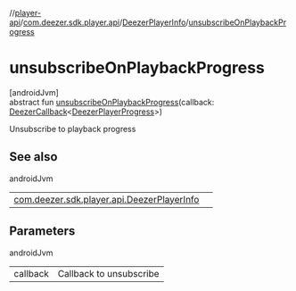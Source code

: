 //[player-api](../../../index.md)/[com.deezer.sdk.player.api](../index.md)/[DeezerPlayerInfo](index.md)/[unsubscribeOnPlaybackProgress](unsubscribe-on-playback-progress.md)

# unsubscribeOnPlaybackProgress

[androidJvm]\
abstract fun [unsubscribeOnPlaybackProgress](unsubscribe-on-playback-progress.md)(callback: [DeezerCallback](../../../../../common-api/common-api/com.deezer.sdk.common/-deezer-callback/index.md)&lt;[DeezerPlayerProgress](../../com.deezer.sdk.player.model/-deezer-player-progress/index.md)&gt;)

Unsubscribe to playback progress

## See also

androidJvm

| | |
|---|---|
| [com.deezer.sdk.player.api.DeezerPlayerInfo](subscribe-on-playback-progress.md) |  |

## Parameters

androidJvm

| | |
|---|---|
| callback | Callback to unsubscribe |
